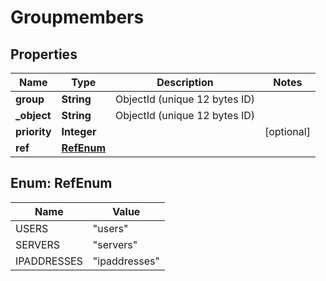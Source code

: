 

# Groupmembers


## Properties

| Name | Type | Description | Notes |
|------------ | ------------- | ------------- | -------------|
|**group** | **String** | ObjectId (unique 12 bytes ID) |  |
|**_object** | **String** | ObjectId (unique 12 bytes ID) |  |
|**priority** | **Integer** |  |  [optional] |
|**ref** | [**RefEnum**](#RefEnum) |  |  |



## Enum: RefEnum

| Name | Value |
|---- | -----|
| USERS | &quot;users&quot; |
| SERVERS | &quot;servers&quot; |
| IPADDRESSES | &quot;ipaddresses&quot; |



